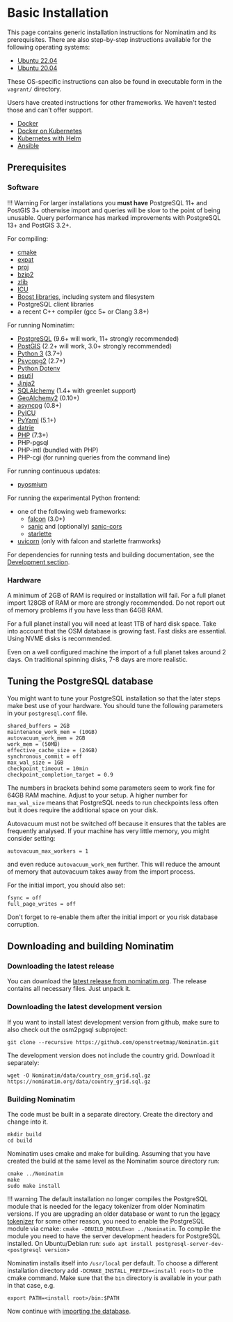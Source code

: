 # Basic Installation

This page contains generic installation instructions for Nominatim and its
prerequisites. There are also step-by-step instructions available for
the following operating systems:

  * [Ubuntu 22.04](../appendix/Install-on-Ubuntu-22.md)
  * [Ubuntu 20.04](../appendix/Install-on-Ubuntu-20.md)

These OS-specific instructions can also be found in executable form
in the `vagrant/` directory.

Users have created instructions for other frameworks. We haven't tested those
and can't offer support.

  * [Docker](https://github.com/mediagis/nominatim-docker)
  * [Docker on Kubernetes](https://github.com/peter-evans/nominatim-k8s)
  * [Kubernetes with Helm](https://github.com/robjuz/helm-charts/blob/master/charts/nominatim/README.md)
  * [Ansible](https://github.com/synthesio/infra-ansible-nominatim)

## Prerequisites

### Software

!!! Warning
    For larger installations you **must have** PostgreSQL 11+ and PostGIS 3+
    otherwise import and queries will be slow to the point of being unusable.
    Query performance has marked improvements with PostgreSQL 13+ and PostGIS 3.2+.

For compiling:

  * [cmake](https://cmake.org/)
  * [expat](https://libexpat.github.io/)
  * [proj](https://proj.org/)
  * [bzip2](http://www.bzip.org/)
  * [zlib](https://www.zlib.net/)
  * [ICU](http://site.icu-project.org/)
  * [Boost libraries](https://www.boost.org/), including system and filesystem
  * PostgreSQL client libraries
  * a recent C++ compiler (gcc 5+ or Clang 3.8+)

For running Nominatim:

  * [PostgreSQL](https://www.postgresql.org) (9.6+ will work, 11+ strongly recommended)
  * [PostGIS](https://postgis.net) (2.2+ will work, 3.0+ strongly recommended)
  * [Python 3](https://www.python.org/) (3.7+)
  * [Psycopg2](https://www.psycopg.org) (2.7+)
  * [Python Dotenv](https://github.com/theskumar/python-dotenv)
  * [psutil](https://github.com/giampaolo/psutil)
  * [Jinja2](https://palletsprojects.com/p/jinja/)
  * [SQLAlchemy](https://www.sqlalchemy.org/) (1.4+ with greenlet support)
  * [GeoAlchemy2](https://geoalchemy-2.readthedocs.io/) (0.10+)
  * [asyncpg](https://magicstack.github.io/asyncpg) (0.8+)
  * [PyICU](https://pypi.org/project/PyICU/)
  * [PyYaml](https://pyyaml.org/) (5.1+)
  * [datrie](https://github.com/pytries/datrie)
  * [PHP](https://php.net) (7.3+)
  * PHP-pgsql
  * PHP-intl (bundled with PHP)
  * PHP-cgi (for running queries from the command line)

For running continuous updates:

  * [pyosmium](https://osmcode.org/pyosmium/)

For running the experimental Python frontend:

  * one of the following web frameworks:
    * [falcon](https://falconframework.org/) (3.0+)
    * [sanic](https://sanic.dev) and (optionally) [sanic-cors](https://github.com/ashleysommer/sanic-cors)
    * [starlette](https://www.starlette.io/)
  * [uvicorn](https://www.uvicorn.org/) (only with falcon and starlette framworks)

For dependencies for running tests and building documentation, see
the [Development section](../develop/Development-Environment.md).

### Hardware

A minimum of 2GB of RAM is required or installation will fail. For a full
planet import 128GB of RAM or more are strongly recommended. Do not report
out of memory problems if you have less than 64GB RAM.

For a full planet install you will need at least 1TB of hard disk space.
Take into account that the OSM database is growing fast.
Fast disks are essential. Using NVME disks is recommended.

Even on a well configured machine the import of a full planet takes
around 2 days. On traditional spinning disks, 7-8 days are more realistic.

## Tuning the PostgreSQL database

You might want to tune your PostgreSQL installation so that the later steps
make best use of your hardware. You should tune the following parameters in
your `postgresql.conf` file.

    shared_buffers = 2GB
    maintenance_work_mem = (10GB)
    autovacuum_work_mem = 2GB
    work_mem = (50MB)
    effective_cache_size = (24GB)
    synchronous_commit = off
    max_wal_size = 1GB
    checkpoint_timeout = 10min
    checkpoint_completion_target = 0.9

The numbers in brackets behind some parameters seem to work fine for
64GB RAM machine. Adjust to your setup. A higher number for `max_wal_size`
means that PostgreSQL needs to run checkpoints less often but it does require
the additional space on your disk.

Autovacuum must not be switched off because it ensures that the
tables are frequently analysed. If your machine has very little memory,
you might consider setting:

    autovacuum_max_workers = 1

and even reduce `autovacuum_work_mem` further. This will reduce the amount
of memory that autovacuum takes away from the import process.

For the initial import, you should also set:

    fsync = off
    full_page_writes = off

Don't forget to re-enable them after the initial import or you risk database
corruption.


## Downloading and building Nominatim

### Downloading the latest release

You can download the [latest release from nominatim.org](https://nominatim.org/downloads/).
The release contains all necessary files. Just unpack it.

### Downloading the latest development version

If you want to install latest development version from github, make sure to
also check out the osm2pgsql subproject:

```
git clone --recursive https://github.com/openstreetmap/Nominatim.git
```

The development version does not include the country grid. Download it separately:

```
wget -O Nominatim/data/country_osm_grid.sql.gz https://nominatim.org/data/country_grid.sql.gz
```

### Building Nominatim

The code must be built in a separate directory. Create the directory and
change into it.

```
mkdir build
cd build
```

Nominatim uses cmake and make for building. Assuming that you have created the
build at the same level as the Nominatim source directory run:

```
cmake ../Nominatim
make
sudo make install
```

!!! warning
    The default installation no longer compiles the PostgreSQL module that
    is needed for the legacy tokenizer from older Nominatim versions. If you
    are upgrading an older database or want to run the
    [legacy tokenizer](../customize/Tokenizers.md#legacy-tokenizer) for
    some other reason, you need to enable the PostgreSQL module via
    cmake: `cmake -DBUILD_MODULE=on ../Nominatim`. To compile the module
    you need to have the server development headers for PostgreSQL installed.
    On Ubuntu/Debian run: `sudo apt install postgresql-server-dev-<postgresql version>`


Nominatim installs itself into `/usr/local` per default. To choose a different
installation directory add `-DCMAKE_INSTALL_PREFIX=<install root>` to the
cmake command. Make sure that the `bin` directory is available in your path
in that case, e.g.

```
export PATH=<install root>/bin:$PATH
```

Now continue with [importing the database](Import.md).
